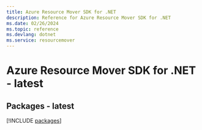 ```yaml
---
title: Azure Resource Mover SDK for .NET
description: Reference for Azure Resource Mover SDK for .NET
ms.date: 02/26/2024
ms.topic: reference
ms.devlang: dotnet
ms.service: resourcemover
---
```

# Azure Resource Mover SDK for .NET - latest
## Packages - latest
[!INCLUDE [packages](resource-mover-index.md)]